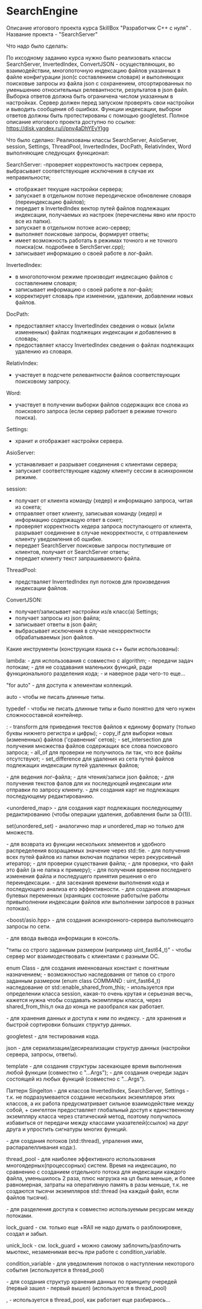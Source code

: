 # SearchEngine
Описание итогового проекта курса SkillBox "Разработчик C++  с нуля" .
Название проекта - "SearchServer"

Что надо было сделать:

По ихсодному заданию курса нужно было реализовать классы SearchServer, InvertedIndex, ConvertJSON - осуществляющих, во взаимодействии, многопоточную индексацию файлов указанных в файле конфигурации json(с составлением словаря) и выполняющих поисковые запросы из файла json с сохранением, отсортированных по уменьшению относительных релевантности, результатов в json файл.
Выборка ответов должна быть ограничена числом указанным в настройках. Сервер должен перед запуском проверять свои настройки и выводить сообщения об ошибках. Функции индексации, выборки ответов должны быть протестированы с помощью googletest. 
Полное описание итогового проекта доступно по ссылке: https://disk.yandex.ru/i/pnv4aDhYEyYIgg

Что было сделано:
Реализованы классы SearchServer, AsioServer, session, Settings, ThreadPool, InvertedIndex, DocPath, RelativIndex, Word выполняющие следующих функционал:

SearchServer:
-проверяет корректоность настроек сервера, выбрасывает соответствующие исключения в случае их неправильности;
- отображает текущие настройки сервера;
- запускает в отдельном потоке переодическое обновление словаря (переиндексацию файлов);
- передает в InvertedIndex вектор путей файлов подлежащих индексации, получаемых из настроек (перечислены явно или просто все из папки).
- запускает в отдельном потоке асио-сервер;
- выполняет поисковые запросы, формирует ответы;
- имеет возможность работать в режимах точного и не точного поиска(см. подробнее в SerchServer.cpp);
- записывает информацию о своей работе в лог-файл.

InvertedIndex:
- в многопоточном режиме производит индексацию файлов с составлением словаря;
- записывает информацию о своей работе в лог-файл;
- корректирует словарь при изменении, удалении, добавлении новых файлов.

DocPath:
- предоставляет классу InvertedIndex сведения о новых (и/или измененных) файлах подлжещих индексации и добавлению в словарь;
- предоставляет классу InvertedIndex сведения о файлах подлежащих удалению из словаря.

RelativIndex:
- участвует в подсчете релевантности файлов соответствующих поисковому запросу.

Word:
- участвует в получении выборки файлов содержащих все слова из поискового запроса (если сервер работает в режиме точного поиска).

Settings:
- хранит и отображает настройки сервера.

AsioServer:
- устанавливает и разрывает соединения с клиентами сервера;
- запускает соответствующие кадому клиенту сессии в асинхронном режиме.

session:
- получает от клиента команду (хедер) и информацию запроса, читая из сокета;
- отправляет ответ клиенту, записывая команду (хедер) и информацию содержащую ответ в сокет;
- проверяет корректность хедера запроса поступающего от клиента, разрывает соединение в случае некорректности, c отправлением клиенту уведомления об ошибке.
- передает SearchServer поисковые запросы поступившие от клиентов, получает от SearchServer ответы;
- передает клиенту текст запрашиваемого файла.

ThreadPool:
- предстваляет InverrtedIndex пул потоков для произведения индексации файлов.

ConvertJSON:
- получает/записывает настройки из/в  класс(а) Settings;
- получает запросы из json файла;
- записывает ответы в json файл;
- выбрасывает исключения в случае некорректности обрабатываемых json файлов.

Какие инструменты (конструкции языка с++ были использованы):

lambda:
	- для использования с совместно с algorithm;
	- передачи задач потокам;
	- для не создавания маленьких функций, ради функционального разделения кода;
	- и наверное ради чего-то еще...

"for auto"
	- для доступа к элементам коллекций.

auto
	- чтобы не писать длинные типы.

typedef
	- чтобы не писать длинные типы и было понятно для чего нужен сложносоставной контейнер.

<algorithm>: 
	- transform для приведения текстов файлов к единому формату (только буквы нижнего регистра и цифры);
	- copy_if для выборки новых (измененных) файлов ('сравнения' сетов);
	- set_intersection для получения множества файлов содержащих все слова поискового запроса;
        - all_of для проверки не получилось ли так, что все файлы отсутствуют;
	- set_difference для удаления из сета путей файлов подлежащих индексации путей удаленных файлов;

<fstream>
	- для ведения лог-файла;
	- для чтения/записи json файлов;
	- для получения текстов фалов для их последующей индексации или отправки по запросу клиенту.

<map>
	- для создания карт не подлежащих последующему редактированию.

<unordered_map>
	- для создания карт подлежащих последующему редактированию (чтобы операции удаления, добавления были за О(1)).

set(unordered_set)
	- аналогично map и unordered_map но только для множеств.

<tuple>
	- для возврата из функции нескольких элементов и удобного распределения возращаемых значение через std::tie.

<filesystem>
	- для получения всех путей файлов из папки включая подпапки через рекурсивный итератор;
	- для проверки существания файла;
	- для проверки, что файл это файл (а не папка  к примеру);
	- для получения времени последнего изменения файла и последущего принятия решения о его переиндексации.

<chrono>
	- для засекания времени выполнения кода и последующего анализа его эффективности.

<atomic>
	- для создания атомарных булевых переменных (хранящих состояние работы/не работы привыполнении индексации файлов или выполнении запросов в разных потоках).

<boost/asio.hpp>
	- для создания асинхронного-сервера выполняющего запросы по сети.

<iostream>
	- для ввода вывода информации в консоль.

"типы со строго заданным размером (например uint_fast64_t)"
	- чтобы сервер мог взаимодествовать с клиентами с разными ОС.

enum Class
	- для создания именнованых констант с понятным назначением;
	- возможностью наследования от типов со строго заданным размером (enum class COMMAND : uint_fast64_t)
наследование от std::enable_shared_from_this<session>;
	- ипользуется при определении класса session, какая-то очень крутая и серьезная весчь, кажется 	нужна чтобы создавать экземпляры класса, через shared_from_this,п ока до конца не разобрался 	как работает.

<vector>
	- для хранения данных и доступа к ним по индексу.

<list>
	- для хранения и быстрой сортировки больших структур данных.

googletest
	- для тестирования кода.

json
	- для сериализации/десиреализации структур данных (настройки сервера, запросы, ответы).

template
    - для создания структуры засекающее время выполнения любой функции (совместно с "...Args");
    - для создания очереди задач состоящей из любых функций (совместно с "...Args").

Паттерн Singelton
	- для классов InvertedIndex, SearchServer, Settings - т.к. не подразумевается создание 	нескольких экземпляров этих классов, а их работа предусматривает сильное взаимодействие между 	собой, + сингелтон предоставляет глобальный доступ к единственному экземпляру класса через 	статический метод, поэтому получилось избавиться от передачи между классами указателей(ссылок) 	на друг друга и упростить сигнатуры многих функций.

<thread>
	- для создания потоков (std::thread), упраления ими, распаралелливания кода:).

thread_pool
	- для наиболее эффективного использования многоядерных(процессорных) систем. Время на 	индексацию, по сравнению с созданием отдельного потока для индексации каждого файла, 	уменьшилось 2 раза, плюс нагрузка на цп была меньше, и более равномерная, затраты на 	оперативную память в разы меньше, т.к. не создаются тысячи экземпляров std::thread (на каждый файл, если файлов тысячи).

<mutex>
	- для разделения доступа к совместно используемым ресурсам между потоками.

lock_guard
	- см. <mutex> только еще +RAII не надо думать о разблокировке, создал и забыл.

unick_lock
	- см. lock_guard + можно самому заблочить/разблочить мьютекс, незаменимая весчь при работе с 	condition_variable.

condition_variable
	- для уведомления потоков о наступлении некоторого события (используется в thread_pool)

<queue>
	- для создания структур хранения данных по принципу очередей (первый зашел - первый вышел) (используется в thread_pool)

<functional>, <future>
	- используется в thread_pool, как работает еще разбираюсь...
